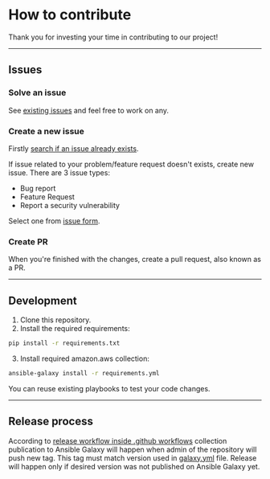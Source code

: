 # How to contribute

Thank you for investing your time in contributing to our project!

---

## Issues

### Solve an issue

See [existing issues](https://github.com/cisco-open/ansible-collection-sdwan-deployment/issues) and feel free to work on any.

### Create a new issue

Firstly [search if an issue already exists](hhttps://github.com/cisco-open/ansible-collection-sdwan-deployment/issues).

If issue related to your problem/feature request doesn't exists, create new issue.
There are 3 issue types:

- Bug report
- Feature Request
- Report a security vulnerability

Select one from [issue form](https://github.com/cisco-open/ansible-collection-sdwan-deployment/issues/new/choose).

### Create PR

When you're finished with the changes, create a pull request, also known as a PR.

---

## Development

1. Clone this repository.
2. Install the required requirements:

```bash
pip install -r requirements.txt
```

3. Install required amazon.aws collection:

```bash
ansible-galaxy install -r requirements.yml
```

You can reuse existing playbooks to test your code changes.

---

## Release process

According to [release workflow inside .github workflows](../.github/workflows/release-from-tag.yml) collection publication to Ansible Galaxy will happen when admin of the repository will push new tag.
This tag must match version used in [galaxy.yml](../galaxy.yml) file.
Release will happen only if desired version was not published on Ansible Galaxy yet.
